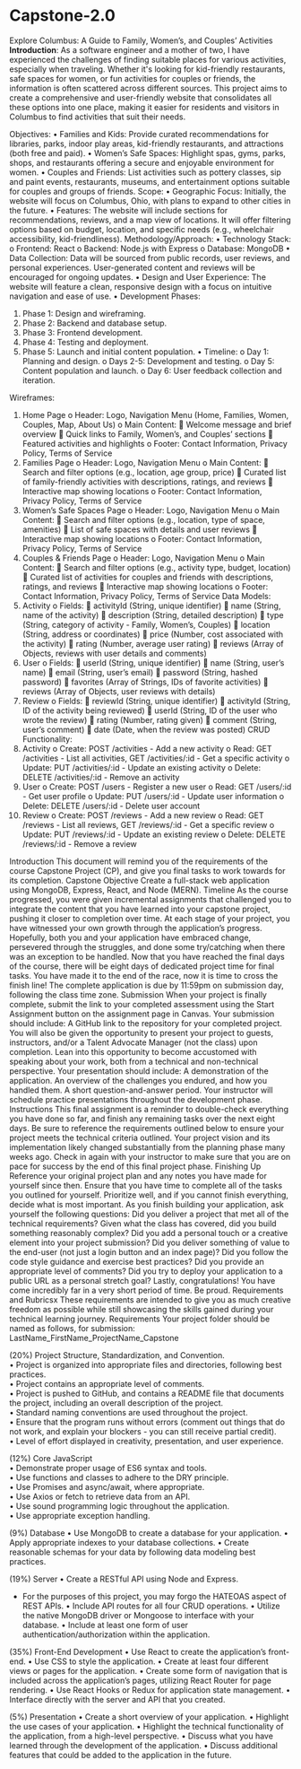 # Capstone-2.0
Explore Columbus: A Guide to Family, Women’s, and Couples’ Activities **Introduction**: As a software engineer and a mother of two, I have experienced the challenges of finding suitable places for various activities, especially when traveling. Whether it's looking for kid-friendly restaurants, safe spaces for women, or fun activities for couples or friends, the information is often scattered across different sources. This project aims to create a comprehensive and user-friendly website that consolidates all these options into one place, making it easier for residents and visitors in Columbus to find activities that suit their needs. 


Objectives:
•	Families and Kids: Provide curated recommendations for libraries, parks, indoor play areas, kid-friendly restaurants, and attractions (both free and paid).
•	Women’s Safe Spaces: Highlight spas, gyms, parks, shops, and restaurants offering a secure and enjoyable environment for women.
•	Couples and Friends: List activities such as pottery classes, sip and paint events, restaurants, museums, and entertainment options suitable for couples and groups of friends.
Scope:
•	Geographic Focus: Initially, the website will focus on Columbus, Ohio, with plans to expand to other cities in the future.
•	Features: The website will include sections for recommendations, reviews, and a map view of locations. It will offer filtering options based on budget, location, and specific needs (e.g., wheelchair accessibility, kid-friendliness).
Methodology/Approach:
•	Technology Stack:
o	Frontend: React
o	Backend: Node.js with Express
o	Database: MongoDB
•	Data Collection: Data will be sourced from public records, user reviews, and personal experiences. User-generated content and reviews will be encouraged for ongoing updates.
•	Design and User Experience: The website will feature a clean, responsive design with a focus on intuitive navigation and ease of use.
•	Development Phases:
1.	Phase 1: Design and wireframing.
2.	Phase 2: Backend and database setup.
3.	Phase 3: Frontend development.
4.	Phase 4: Testing and deployment.
5.	Phase 5: Launch and initial content population.
•	Timeline:
o	Day 1: Planning and design.
o	Days 2-5: Development and testing.
o	Day 5: Content population and launch.
o	Day 6: User feedback collection and iteration.


Wireframes:
1.	Home Page
o	Header: Logo, Navigation Menu (Home, Families, Women, Couples, Map, About Us)
o	Main Content:
	Welcome message and brief overview
	Quick links to Family, Women’s, and Couples’ sections
	Featured activities and highlights
o	Footer: Contact Information, Privacy Policy, Terms of Service
2.	Families Page
o	Header: Logo, Navigation Menu
o	Main Content:
	Search and filter options (e.g., location, age group, price)
	Curated list of family-friendly activities with descriptions, ratings, and reviews
	Interactive map showing locations
o	Footer: Contact Information, Privacy Policy, Terms of Service
3.	Women’s Safe Spaces Page
o	Header: Logo, Navigation Menu
o	Main Content:
	Search and filter options (e.g., location, type of space, amenities)
	List of safe spaces with details and user reviews
	Interactive map showing locations
o	Footer: Contact Information, Privacy Policy, Terms of Service
4.	Couples & Friends Page
o	Header: Logo, Navigation Menu
o	Main Content:
	Search and filter options (e.g., activity type, budget, location)
	Curated list of activities for couples and friends with descriptions, ratings, and reviews
	Interactive map showing locations
o	Footer: Contact Information, Privacy Policy, Terms of Service
Data Models:
1.	Activity
o	Fields:
	activityId (String, unique identifier)
	name (String, name of the activity)
	description (String, detailed description)
	type (String, category of activity - Family, Women’s, Couples)
	location (String, address or coordinates)
	price (Number, cost associated with the activity)
	rating (Number, average user rating)
	reviews (Array of Objects, reviews with user details and comments)
2.	User
o	Fields:
	userId (String, unique identifier)
	name (String, user’s name)
	email (String, user’s email)
	password (String, hashed password)
	favorites (Array of Strings, IDs of favorite activities)
	reviews (Array of Objects, user reviews with details)
3.	Review
o	Fields:
	reviewId (String, unique identifier)
	activityId (String, ID of the activity being reviewed)
	userId (String, ID of the user who wrote the review)
	rating (Number, rating given)
	comment (String, user’s comment)
	date (Date, when the review was posted)
CRUD Functionality:
1.	Activity
o	Create: POST /activities - Add a new activity
o	Read: GET /activities - List all activities, GET /activities/:id - Get a specific activity
o	Update: PUT /activities/:id - Update an existing activity
o	Delete: DELETE /activities/:id - Remove an activity
2.	User
o	Create: POST /users - Register a new user
o	Read: GET /users/:id - Get user profile
o	Update: PUT /users/:id - Update user information
o	Delete: DELETE /users/:id - Delete user account
3.	Review
o	Create: POST /reviews - Add a new review
o	Read: GET /reviews - List all reviews, GET /reviews/:id - Get a specific review
o	Update: PUT /reviews/:id - Update an existing review
o	Delete: DELETE /reviews/:id - Remove a review


Introduction
This document will remind you of the requirements of the course Capstone Project (CP), and give you final tasks to work towards for its completion.
Capstone Objective
Create a full-stack web application using MongoDB, Express, React, and Node (MERN).
Timeline
As the course progressed, you were given incremental assignments that challenged you to integrate the content that you have learned into your capstone project, pushing it closer to completion over time.
At each stage of your project, you have witnessed your own growth through the application’s progress. Hopefully, both you and your application have embraced change, persevered through the struggles, and done some try/catching when there was an exception to be handled.
Now that you have reached the final days of the course, there will be eight days of dedicated project time for final tasks. You have made it to the end of the race, now it is time to cross the finish line!
The complete application is due by 11:59pm on submission day, following the class time zone. 
Submission
When your project is finally complete, submit the link to your completed assessment using the Start Assignment button on the assignment page in Canvas.
Your submission should include:
A GitHub link to the repository for your completed project.
You will also be given the opportunity to present your project to guests, instructors, and/or a Talent Advocate Manager (not the class) upon completion. Lean into this opportunity to become accustomed with speaking about your work, both from a technical and non-technical perspective.
Your presentation should include:
A demonstration of the application.
An overview of the challenges you endured, and how you handled them.
A short question-and-answer period.
Your instructor will schedule practice presentations throughout the development phase.
Instructions
This final assignment is a reminder to double-check everything you have done so far, and finish any remaining tasks over the next eight days. Be sure to reference the requirements outlined below to ensure your project meets the technical criteria outlined.
Your project vision and its implementation likely changed substantially from the planning phase many weeks ago. Check in again with your instructor to make sure that you are on pace for success by the end of this final project phase.
Finishing Up
Reference your original project plan and any notes you have made for yourself since then. Ensure that you have time to complete all of the tasks you outlined for yourself. Prioritize well, and if you cannot finish everything, decide what is most important.
As you finish building your application, ask yourself the following questions:
Did you deliver a project that met all of the technical requirements?
Given what the class has covered, did you build something reasonably complex?
Did you add a personal touch or a creative element into your project submission?
Did you deliver something of value to the end-user (not just a login button and an index page)?
Did you follow the code style guidance and exercise best practices?
Did you provide an appropriate level of comments?
Did you try to deploy your application to a public URL as a personal stretch goal?
Lastly, congratulations! You have come incredibly far in a very short period of time. Be proud.
Requirements and Rubricsx
These requirements are intended to give you as much creative freedom as possible while still showcasing the skills gained during your technical learning journey.
Requirements
Your project folder should be named as follows, for submission:
LastName_FirstName_ProjectName_Capstone 

(20%) Project Structure, Standardization, and Convention.                                                     
•	Project is organized into appropriate files and directories, following best practices.      
•	Project contains an appropriate level of comments.                                                         
•	Project is pushed to GitHub, and contains a README file that documents the project, including an overall description of the project.                                                                
•	Standard naming conventions are used throughout the project.                                       
•	Ensure that the program runs without errors (comment out things that do not work, and explain your blockers - you can still receive partial credit).                                            
•	Level of effort displayed in creativity, presentation, and user experience.                     


(12%) Core JavaScript  
•	Demonstrate proper usage of ES6 syntax and tools.               
•	Use functions and classes to adhere to the DRY principle.    
•	Use Promises and async/await, where appropriate.               
•	Use Axios or fetch to retrieve data from an API.                    
•	Use sound programming logic throughout the application.     
•	Use appropriate exception handling.                                                


(9%) Database
•	Use MongoDB to create a database for your application.
•	Apply appropriate indexes to your database collections.
•	Create reasonable schemas for your data by following data modeling best practices.

(19%) Server
•	Create a RESTful API using Node and Express.
* For the purposes of this project, you may forgo the HATEOAS aspect of REST APIs.
•	Include API routes for all four CRUD operations.
•	Utilize the native MongoDB driver or Mongoose to interface with your database.
•	Include at least one form of user authentication/authorization within the application.



(35%) Front-End Development
•	Use React to create the application’s front-end.
•	Use CSS to style the application.
•	Create at least four different views or pages for the application.
•	Create some form of navigation that is included across the application’s pages, utilizing React Router for page rendering.
•	Use React Hooks or Redux for application state management.
•	Interface directly with the server and API that you created.


(5%) Presentation
•	Create a short overview of your application.
•	Highlight the use cases of your application.
•	Highlight the technical functionality of the application, from a high-level perspective.
•	Discuss what you have learned through the development of the application.
•	Discuss additional features that could be added to the application in the future.
